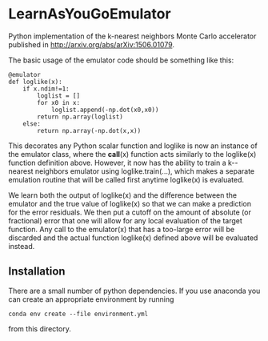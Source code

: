 # LearnAsYouGoEmulator

Python implementation of the k-nearest neighbors Monte Carlo accelerator published in http://arxiv.org/abs/arXiv:1506.01079.

The basic usage of the emulator code should be something like this:

```
@emulator
def loglike(x):
    if x.ndim!=1:
        loglist = []
        for x0 in x:
            loglist.append(-np.dot(x0,x0))
        return np.array(loglist)
    else:
        return np.array(-np.dot(x,x))
```

This decorates any Python scalar function and loglike is now an instance
of the emulator class, where the __call__(x) function acts similarly to
the loglike(x) function definition above.  However, it now has the ability to train a k--nearest neighbors emulator using loglike.train(...), which makes a separate emulation routine that will be called first anytime loglike(x) is evaluated.

We learn both the output of loglike(x) and the difference between the
emulator and the true value of loglike(x) so that we can make a
prediction for the error residuals.  We then put a cutoff on the amount
of absolute (or fractional) error that one will allow for any local
evaluation of the target function.  Any call to the emulator(x) that has
a too-large error will be discarded and the actual function loglike(x)
defined above will be evaluated instead.


## Installation

There are a small number of python dependencies.
If you use anaconda you can create an appropriate environment by running
```
conda env create --file environment.yml
```
from this directory.
